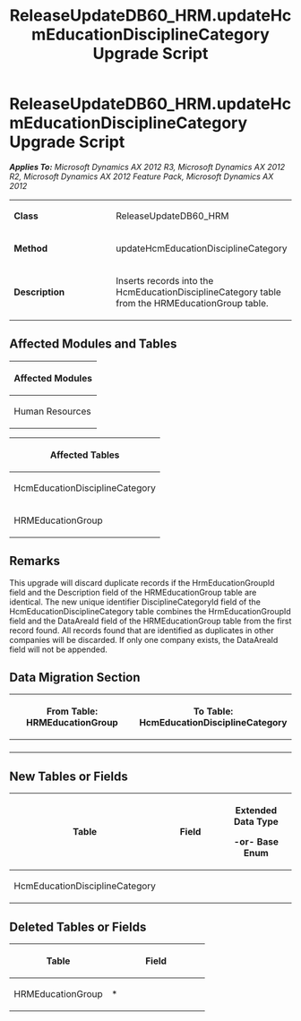 ﻿---
title: ReleaseUpdateDB60_HRM.updateHcmEducationDisciplineCategory Upgrade Script
TOCTitle: ReleaseUpdateDB60_HRM.updateHcmEducationDisciplineCategory Upgrade Script
ms:assetid: 49a3cb07-14b7-8b64-2754-05d6934f0e30
ms:mtpsurl: https://msdn.microsoft.com/en-us/library/JJ685355(v=AX.60)
ms:contentKeyID: 49708060
ms.date: 05/18/2015
mtps_version: v=AX.60
---

# ReleaseUpdateDB60\_HRM.updateHcmEducationDisciplineCategory Upgrade Script 


_**Applies To:** Microsoft Dynamics AX 2012 R3, Microsoft Dynamics AX 2012 R2, Microsoft Dynamics AX 2012 Feature Pack, Microsoft Dynamics AX 2012_

<table>
<colgroup>
<col style="width: 50%" />
<col style="width: 50%" />
</colgroup>
<tbody>
<tr class="odd">
<td><p><strong>Class</strong></p></td>
<td><p>ReleaseUpdateDB60_HRM</p></td>
</tr>
<tr class="even">
<td><p><strong>Method</strong></p></td>
<td><p>updateHcmEducationDisciplineCategory</p></td>
</tr>
<tr class="odd">
<td><p><strong>Description</strong></p></td>
<td><p>Inserts records into the HcmEducationDisciplineCategory table from the HRMEducationGroup table.</p></td>
</tr>
</tbody>
</table>


## Affected Modules and Tables

<table>
<colgroup>
<col style="width: 100%" />
</colgroup>
<thead>
<tr class="header">
<th><p>Affected Modules</p></th>
</tr>
</thead>
<tbody>
<tr class="odd">
<td><p>Human Resources</p></td>
</tr>
</tbody>
</table>


<table>
<colgroup>
<col style="width: 100%" />
</colgroup>
<thead>
<tr class="header">
<th><p>Affected Tables</p></th>
</tr>
</thead>
<tbody>
<tr class="odd">
<td><p>HcmEducationDisciplineCategory</p></td>
</tr>
<tr class="even">
<td><p>HRMEducationGroup</p></td>
</tr>
</tbody>
</table>


## Remarks

This upgrade will discard duplicate records if the HrmEducationGroupId field and the Description field of the HRMEducationGroup table are identical. The new unique identifier DisciplineCategoryId field of the HcmEducationDisciplineCategory table combines the HrmEducationGroupId field and the DataAreaId field of the HRMEducationGroup table from the first record found. All records found that are identified as duplicates in other companies will be discarded. If only one company exists, the DataAreaId field will not be appended.

## Data Migration Section

<table>
<colgroup>
<col style="width: 50%" />
<col style="width: 50%" />
</colgroup>
<thead>
<tr class="header">
<th><p>From Table: HRMEducationGroup</p></th>
<th><p>To Table: HcmEducationDisciplineCategory</p></th>
</tr>
</thead>
<tbody>
<tr class="odd">
<td><p></p></td>
<td><p></p></td>
</tr>
</tbody>
</table>


## New Tables or Fields

<table>
<colgroup>
<col style="width: 33%" />
<col style="width: 33%" />
<col style="width: 33%" />
</colgroup>
<thead>
<tr class="header">
<th><p>Table</p></th>
<th><p>Field</p></th>
<th><p>Extended Data Type</p>
<p>-or- Base Enum</p></th>
</tr>
</thead>
<tbody>
<tr class="odd">
<td><p>HcmEducationDisciplineCategory</p></td>
<td><p></p></td>
<td><p></p></td>
</tr>
</tbody>
</table>


## Deleted Tables or Fields

<table>
<colgroup>
<col style="width: 50%" />
<col style="width: 50%" />
</colgroup>
<thead>
<tr class="header">
<th><p>Table</p></th>
<th><p>Field</p></th>
</tr>
</thead>
<tbody>
<tr class="odd">
<td><p>HRMEducationGroup</p></td>
<td><p>*</p></td>
</tr>
</tbody>
</table>

  


